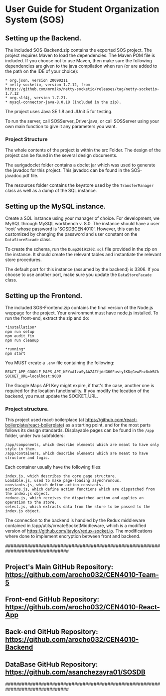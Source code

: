 # User Guide for Student Organization System (SOS)

## Setting up the Backend.

The included SOS-Backend.zip contains the exported SOS project. The project requires Maven to
load the dependencies. The Maven POM file is included. If you choose not to use Maven,
then make sure the following dependencies are given to the java compilation when run
(or are added to the path on the IDE of your choice):

	* org.json, version 20090211
	* netty-socketio, version 1.7.12, from https://github.com/mrniko/netty-socketio/releases/tag/netty-socketio-1.7.12
	* org.slf4j, version 1.7.21.
	* mysql-connector-java-8.0.18 (included in the zip).

The project uses Java SE 1.8 and JUnit 5 for testing.

To run the server, call SOSServer_Driver.java, or call SOSServer using your own
main function to give it any parameters you want.

### Project Structure

The whole contents of the project is within the src Folder. The design of the project can be found
in the several design documents.

The aurigadoclet folder contains a doclet jar which was used to generate the javadoc for this project.
This javadoc can be found in the SOS-javadoc.pdf file.

The resources folder contains the keystore used by the `TransferManager` class as well as a
dump of the SQL instance.

## Setting up the MySQL instance.

Create a SQL instance using your manager of choice. For development, we MySQL through
MySQL workbench v. 8.0. The instance should have a user 'root' whose password is 'SOSDBCEN4010'.
However, this can be customized by changing the password and user constant on the `DataStoreFacade`
class.

To create the schema, run the `Dump20191202.sql` file provided in the zip on the instance. It
should create the relevant tables and instantiate the relevant store procedures.

The default port for this instance (assumed by the backend) is 3306. If you choose to use
another port, make sure you update the `DataStoreFacade` class.

## Setting up the Frontend.

The included SOS-Frontend.zip contains the final version of the Node.js weppage for the project.
Your environment must have node.js installed. To run the front-end, extract the zip and do:

	*installation*
	npm run setup
	npm audit fix
	npm run cleanup

	*running*
	npm start

You MUST create a `.env` file containing the following:

	REACT_APP_GOOGLE_MAPS_API_KEY=AIzaSyAAZAZfjddG60FustylKDqGewPhz8uW6Ck
	SOCKET_URL=localhost:9000

The Google Maps API Key might expire, if that's the case, another one is required
for the location functionality. If you modify the location of the backend, you
must update the SOCKET_URL.


### Project structure.
This project used react-boilerplace (at https://github.com/react-boilerplate/react-boilerplate)
as a starting point, and for the most parts follows its design standards. Displayable pages
can be found in the `/app` folder, under two subfolders:

	/app/components, which describe elements which are meant to have only style in them.
	/app/containers, which describe elements which are meant to have structure and logic.

Each container usually have the following files:

	index.js, which describes the core page structure.
	Loadable.js, used to make page-loading asynchronous.
	constants.js, which define action constants.
	actions.js, which define action functions which are dispatched from the index.js object.
	reduce.js, which receives the dispatched action and applies an operation to the store.
	select.js, which extracts data from the store to be passed to the index.js object.

The connection to the backend is handled by the Redux middleware contained in
/app/utils/createSocketMiddleware, which is a modified version of https://github.com/itaylor/redux-socket.io.
The modifications where done to implement encryption between front and backend.

###############################################################################
## Project's Main GitHub Repository: https://github.com/arocho032/CEN4010-Team-5
## Front-end GitHub Repository: https://github.com/arocho032/CEN4010-React-App
## Back-end GitHub Repository: https://github.com/arocho032/CEN4010-Backend
## DataBase GitHub Repository: https://github.com/asanchezayra01/SOSDB
###############################################################################
